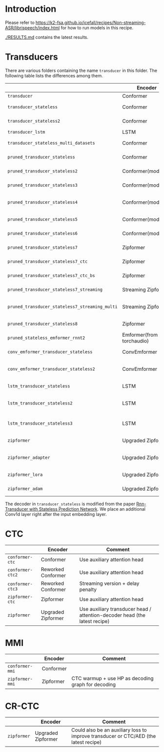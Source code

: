 # Introduction

Please refer to <https://k2-fsa.github.io/icefall/recipes/Non-streaming-ASR/librispeech/index.html> for how to run models in this recipe.

[./RESULTS.md](./RESULTS.md) contains the latest results.

# Transducers

There are various folders containing the name `transducer` in this folder.
The following table lists the differences among them.

|                                       | Encoder             | Decoder            | Comment                                           |
|---------------------------------------|---------------------|--------------------|---------------------------------------------------|
| `transducer`                          | Conformer           | LSTM               |                                                   |
| `transducer_stateless`                | Conformer           | Embedding + Conv1d | Using optimized_transducer from computing RNN-T loss  |
| `transducer_stateless2`               | Conformer           | Embedding + Conv1d | Using torchaudio for computing RNN-T loss             |
| `transducer_lstm`                     | LSTM                | LSTM               |                                                   |
| `transducer_stateless_multi_datasets` | Conformer           | Embedding + Conv1d | Using data from GigaSpeech as extra training data |
| `pruned_transducer_stateless`         | Conformer           | Embedding + Conv1d | Using k2 pruned RNN-T loss                        |
| `pruned_transducer_stateless2`        | Conformer(modified) | Embedding + Conv1d | Using k2 pruned RNN-T loss                        |
| `pruned_transducer_stateless3`        | Conformer(modified) | Embedding + Conv1d | Using k2 pruned RNN-T loss + using GigaSpeech as extra training data |
| `pruned_transducer_stateless4`        | Conformer(modified) | Embedding + Conv1d | same as pruned_transducer_stateless2 + save averaged models periodically during training + delay penalty |
| `pruned_transducer_stateless5`        | Conformer(modified) | Embedding + Conv1d | same as pruned_transducer_stateless4 + more layers + random combiner|
| `pruned_transducer_stateless6`        | Conformer(modified) | Embedding + Conv1d | same as pruned_transducer_stateless4 + distillation with hubert|
| `pruned_transducer_stateless7`        | Zipformer | Embedding + Conv1d | First experiment with Zipformer from Dan|
| `pruned_transducer_stateless7_ctc`    | Zipformer | Embedding + Conv1d | Same as pruned_transducer_stateless7, but with extra CTC head|
| `pruned_transducer_stateless7_ctc_bs` | Zipformer | Embedding + Conv1d | pruned_transducer_stateless7_ctc + blank skip |
| `pruned_transducer_stateless7_streaming` | Streaming Zipformer | Embedding + Conv1d | streaming version of pruned_transducer_stateless7 |
| `pruned_transducer_stateless7_streaming_multi` | Streaming Zipformer | Embedding + Conv1d | same as pruned_transducer_stateless7_streaming, trained on LibriSpeech + GigaSpeech  |
| `pruned_transducer_stateless8`        | Zipformer | Embedding + Conv1d | Same as pruned_transducer_stateless7, but using extra data from GigaSpeech|
| `pruned_stateless_emformer_rnnt2`     | Emformer(from torchaudio) | Embedding + Conv1d | Using Emformer from torchaudio for streaming ASR|
| `conv_emformer_transducer_stateless`  | ConvEmformer | Embedding + Conv1d | Using ConvEmformer for streaming ASR + mechanisms in reworked model |
| `conv_emformer_transducer_stateless2` | ConvEmformer | Embedding + Conv1d | Using ConvEmformer with simplified memory for streaming ASR + mechanisms in reworked model |
| `lstm_transducer_stateless`           | LSTM | Embedding + Conv1d | Using LSTM with mechanisms in reworked model |
| `lstm_transducer_stateless2`          | LSTM | Embedding + Conv1d | Using LSTM with mechanisms in reworked model + gigaspeech (multi-dataset setup) |
| `lstm_transducer_stateless3`          | LSTM | Embedding + Conv1d | Using LSTM with mechanisms in reworked model + gradient filter + delay penalty |
| `zipformer`                           | Upgraded Zipformer | Embedding + Conv1d | The latest recipe |
| `zipformer_adapter`                           | Upgraded Zipformer | Embedding + Conv1d | It supports domain adaptation of Zipformer using parameter efficient adapters |
| `zipformer_lora`                           | Upgraded Zipformer | Embedding + Conv1d | Finetune Zipformer with LoRA  |
| `zipformer_adam`                           | Upgraded Zipformer | Embedding + Conv1d | Zipformer with Adam optimizer  |

The decoder in `transducer_stateless` is modified from the paper
[Rnn-Transducer with Stateless Prediction Network](https://ieeexplore.ieee.org/document/9054419/).
We place an additional Conv1d layer right after the input embedding layer.

# CTC

|                              | Encoder            | Comment                      |
|------------------------------|--------------------|------------------------------|
| `conformer-ctc`              | Conformer          | Use auxiliary attention head |
| `conformer-ctc2`             | Reworked Conformer | Use auxiliary attention head |
| `conformer-ctc3`             | Reworked Conformer | Streaming version + delay penalty |
| `zipformer-ctc`              | Zipformer          | Use auxiliary attention head |
| `zipformer`                  | Upgraded Zipformer | Use auxiliary transducer head / attention-decoder head (the latest recipe) |

# MMI

|                              | Encoder   | Comment                                           |
|------------------------------|-----------|---------------------------------------------------|
| `conformer-mmi`              | Conformer |                                                   |
| `zipformer-mmi`              | Zipformer | CTC warmup + use HP as decoding graph for decoding |

# CR-CTC

|                              | Encoder            | Comment                      |
|------------------------------|--------------------|------------------------------|
| `zipformer`                  | Upgraded Zipformer | Could also be an auxiliary loss to improve transducer or CTC/AED (the latest recipe) |
